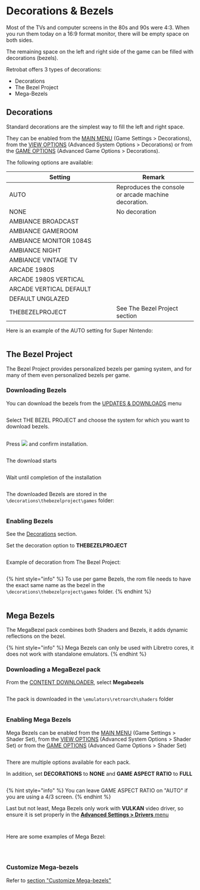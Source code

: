 # Decorations & Bezels

Most of the TVs and computer screens in the 80s and 90s were 4:3. When you run them today on a 16:9 format monitor, there will be empty space on both sides.

The remaining space on the left and right side of the game can be filled with decorations (bezels).

Retrobat offers 3 types of decorations:

* Decorations
* The Bezel Project
* Mega-Bezels

## Decorations

Standard decorations are the simplest way to fill the left and right space.

They can be enabled from the [MAIN MENU](../navigation/main-menu.md#game-settings) (Game Settings > Decorations), from the [VIEW OPTIONS](../navigation/view-options.md#advanced-system-options) (Advanced System Options > Decorations) or from the [GAME OPTIONS](../navigation/game-options.md#advanced-game-options) (Advanced Game Options > Decorations).

The following options are available:

<table><thead><tr><th width="272">Setting</th><th>Remark</th></tr></thead><tbody><tr><td>AUTO</td><td>Reproduces the console or arcade machine decoration. </td></tr><tr><td>NONE</td><td>No decoration</td></tr><tr><td>AMBIANCE BROADCAST</td><td></td></tr><tr><td>AMBIANCE GAMEROOM</td><td></td></tr><tr><td>AMBIANCE MONITOR 1084S</td><td></td></tr><tr><td>AMBIANCE NIGHT</td><td></td></tr><tr><td>AMBIANCE VINTAGE TV</td><td></td></tr><tr><td>ARCADE 1980S</td><td></td></tr><tr><td>ARCADE 1980S VERTICAL</td><td></td></tr><tr><td>ARCADE VERTICAL DEFAULT</td><td></td></tr><tr><td>DEFAULT UNGLAZED</td><td></td></tr><tr><td>THEBEZELPROJECT</td><td>See The Bezel Project section</td></tr></tbody></table>

Here is an example of the AUTO setting for Super Nintendo:

<div align="left">

<figure><img src="https://i.imgur.com/Ew1Ax7s.png" alt=""><figcaption></figcaption></figure>

</div>

## The Bezel Project

The Bezel Project provides personalized bezels per gaming system, and for many of them even personalized bezels per game.

### Downloading Bezels

You can download the bezels from the [UPDATES & DOWNLOADS](updates-and-content-download.md#download-content) menu

<div align="left">

<figure><img src="https://i.imgur.com/uGK5lHJ.png" alt=""><figcaption></figcaption></figure>

</div>

Select THE BEZEL PROJECT and choose the system for which you want to download bezels.

<div align="left">

<figure><img src="https://i.imgur.com/DEaOLJT.png" alt=""><figcaption></figcaption></figure>

</div>

Press ![](<../.gitbook/assets/image (25).png>) and confirm installation.

<div align="left">

<figure><img src="https://i.imgur.com/uKqTGOn.png" alt=""><figcaption></figcaption></figure>

</div>

The download starts

<div align="left">

<figure><img src="https://i.imgur.com/zBioOvM.png" alt=""><figcaption></figcaption></figure>

</div>

Wait until completion of the installation

<div align="left">

<figure><img src="https://i.imgur.com/HpZj7Se.png" alt=""><figcaption></figcaption></figure>

</div>

The downloaded Bezels are stored in the `\decorations\thebezelproject\games` folder:

<div align="left">

<figure><img src="https://i.imgur.com/WPD5p2r.png" alt=""><figcaption></figcaption></figure>

</div>

### Enabling Bezels

See the [Decorations](decorations-and-bezels.md#decorations) section.

Set the decoration option to **THEBEZELPROJECT**

<div align="left">

<figure><img src="https://i.imgur.com/wg3490A.png" alt=""><figcaption></figcaption></figure>

</div>

Example of decoration from The Bezel Project:

<div align="left">

<figure><img src="https://i.imgur.com/edBZRpf.png" alt=""><figcaption></figcaption></figure>

</div>

{% hint style="info" %}
To use per game Bezels, the rom file needs to have the exact same name as the bezel in the `\decorations\thebezelproject\games` folder.
{% endhint %}

<div align="left">

<figure><img src="https://i.imgur.com/j2LoA0W.png" alt=""><figcaption></figcaption></figure>

</div>

## Mega Bezels

The MegaBezel pack combines both Shaders and Bezels, it adds dynamic reflections on the bezel.

{% hint style="info" %}
Mega Bezels can only be used with Libretro cores, it does not work with standalone emulators.
{% endhint %}

### Downloading a MegaBezel pack

From the [CONTENT DOWNLOADER](updates-and-content-download.md#download-content), select **Megabezels**

<div align="left">

<figure><img src="https://i.imgur.com/QmWLsNg.png" alt=""><figcaption></figcaption></figure>

</div>

The pack is downloaded in the `\emulators\retroarch\shaders` folder

<div align="left">

<figure><img src="https://i.imgur.com/z8WoJp8.png" alt=""><figcaption></figcaption></figure>

</div>

### Enabling Mega Bezels

Mega Bezels can be enabled from the [MAIN MENU](../navigation/main-menu.md#game-settings) (Game Settings > Shader Set), from the [VIEW OPTIONS](../navigation/view-options.md#advanced-system-options) (Advanced System Options > Shader Set) or from the [GAME OPTIONS](../navigation/game-options.md#advanced-game-options) (Advanced Game Options > Shader Set)

<div align="left">

<figure><img src="https://i.imgur.com/lXvxZPy.png" alt=""><figcaption></figcaption></figure>

</div>

There are multiple options available for each pack.

In addition, set **DECORATIONS** to **NONE** and **GAME ASPECT RATIO** to **FULL**

<div align="left">

<figure><img src="https://i.imgur.com/xFINt8C.png" alt=""><figcaption></figcaption></figure>

</div>

{% hint style="info" %}
You can leave GAME ASPECT RATIO on "AUTO" if you are using a 4/3 screen.
{% endhint %}

Last but not least, Mega Bezels only work with **VULKAN** video driver, so ensure it is set properly in the [**Advanced Settings > Drivers** menu](../navigation/view-options.md#advanced-system-options)

<div align="left">

<figure><img src="https://i.imgur.com/nuSg307.png" alt=""><figcaption></figcaption></figure>

</div>

<div align="left">

<figure><img src="https://i.imgur.com/HVJIY6D.png" alt=""><figcaption></figcaption></figure>

</div>

Here are some examples of Mega Bezel:

<div align="left">

<figure><img src="https://i.imgur.com/nnAzMON.png" alt=""><figcaption></figcaption></figure>

</div>

<div align="left">

<figure><img src="https://i.imgur.com/HYSzHRZ.png" alt=""><figcaption></figcaption></figure>

</div>

<div align="left">

<figure><img src="https://i.imgur.com/mmaoUzW.png" alt=""><figcaption></figcaption></figure>

</div>

### Customize Mega-bezels

Refer to [section "Customize Mega-bezels"](../tutorials/customize-mega-bezels.md#adding-a-new-mega-bezel-preset-entry-to-retrobat)
